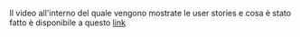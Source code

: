 Il video all'interno del quale vengono mostrate le user stories e cosa è stato fatto è disponibile a questo [link](https://www.youtube.com/watch?v=7x3iO-WZsS8) 